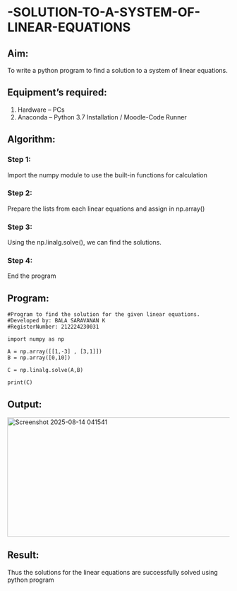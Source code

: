# -SOLUTION-TO-A-SYSTEM-OF-LINEAR-EQUATIONS
## Aim:
To write a python program to find a solution to a system of linear equations.
## Equipment’s required:
1. 	Hardware – PCs
2. 	Anaconda – Python 3.7 Installation / Moodle-Code Runner
## Algorithm:
### Step 1: 
Import the numpy module to use the built-in functions for calculation
### Step 2: 
Prepare the lists from each linear equations and assign in np.array()
### Step 3: 
Using the np.linalg.solve(), we can find the solutions.
### Step 4: 
End the program
## Program:
```
#Program to find the solution for the given linear equations.
#Developed by: BALA SARAVANAN K
#RegisterNumber: 212224230031

import numpy as np

A = np.array([[1,-3] , [3,1]])
B = np.array([0,10])

C = np.linalg.solve(A,B)

print(C)
```

## Output:
<img width="1277" height="270" alt="Screenshot 2025-08-14 041541" src="https://github.com/user-attachments/assets/448681fd-23e8-4427-a21d-72c73d5f5448" />

## Result: 
Thus the solutions for the linear equations are successfully solved using python program

